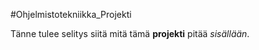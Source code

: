#Ohjelmistotekniikka_Projekti

Tänne tulee selitys siitä mitä tämä **projekti** pitää *sisällään*.

